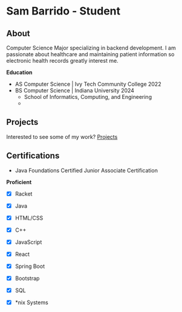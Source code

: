 # Sam Barrido - Student
## About


   Computer Science Major specializing in backend development. I am passionate about healthcare and maintaining patient information so electronic health records greatly interest me. 
   
**Education**
- AS Computer Science &#124; Ivy Tech Community College 2022
- BS Computer Science &#124; Indiana University 2024
    - School of Informatics, Computing, and Engineering
    - 
## Projects
Interested to see some of my work? [Projects](projects.md)

## Certifications
- Java Foundations Certified Junior Associate Certification


**Proficient**
-  [x] Racket
-  [x] Java
-  [x] HTML/CSS
-  [x] C++
-  [x] JavaScript
-  [x] React
-  [x] Spring Boot
-  [x] Bootstrap
-  [x] SQL
-  [x] *nix Systems


